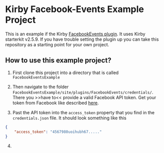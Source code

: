 # Kirby Facebook-Events Example Project

This is an example if the Kirby [FacebookEvents plugin](https://github.com/Andi-Lo/kirby-FacebookEvents). It uses Kirby starterkit v2.5.9.
If you have trouble setting the plugin up you can take this repository as a starting point for your own project.

## How to use this example project?

1. First clone this project into a directory that is called `FacebookEventsExample`

2. Then navigate to the folder `FacebookEventsExample/site/plugins/FacebookEvents/credentials/`. There you >>have to<< provide a valid Facebook API token. Get your token from Facebook like described [here](https://github.com/Andi-Lo/kirby-FacebookEvents#get-a-facebook-access-token).

3. Past the API token into the `access_token` property that you find in the `credentials.json` file. It should look something like this 
```json
{
    "access_token": "4567980uoihubh67....."
}
```
4. 